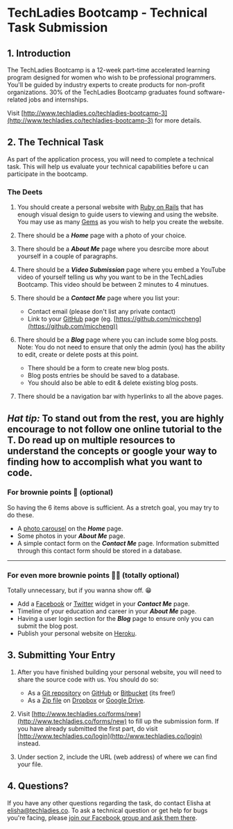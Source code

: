 # TechLadies Bootcamp - Technical Task Submission

## 1. Introduction

The TechLadies Bootcamp is a 12-week part-time accelerated learning program designed for women who wish to be professional programmers. You'll be guided by industry experts to create products for non-profit organizations. 30% of the TechLadies Bootcamp graduates found software-related jobs and internships.

Visit [http://www.techladies.co/techladies-bootcamp-3](http://www.techladies.co/techladies-bootcamp-3) for more details.

## 2. The Technical Task

As part of the application process, you will need to complete a technical task. This will help us evaluate your technical capabilities before u can participate in the bootcamp.

### The Deets

1. You should create a personal website with [Ruby on Rails](http://rubyonrails.org) that has enough visual design to guide users to viewing and using the website. You may use as many [Gems](https://rubygems.org) as you wish to help you create the website.
2. There should be a ***Home*** page with a photo of your choice.
3. There should be a ***About Me*** page where you desrcibe more about yourself in a couple of paragraphs.
4. There should be a ***Video Submission*** page where you embed a YouTube video of yourself telling us why you want to be in the TechLadies Bootcamp. This video should be between 2 minutes to 4 minutues.
5. There should be a ***Contact Me*** page where you list your:

	- Contact email (please don't list any private contact)
	- Link to your [GitHub](https://github.com) page (eg. [https://github.com/miccheng](https://github.com/miccheng))

6. There should be a ***Blog*** page where you can include some blog posts. Note: You do not need to ensure that only the admin (you) has the ability to edit, create or delete posts at this point.

	- There should be a form to create new blog posts.
	- Blog posts entries be should be saved to a database.
	- You should also be able to edit & delete existing blog posts.

7. There should be a navigation bar with hyperlinks to all the above pages.

_Hat tip:_ To stand out from the rest, you are highly encourage to not follow one online tutorial to the T. Do read up on multiple resources to understand the concepts or google your way to finding how to accomplish what you want to code.  
---

### For brownie points 🍪 (optional)

So having the 6 items above is sufficient. As a stretch goal, you may try to do these.

- A [photo carousel](https://www.w3schools.com/bootstrap/bootstrap_carousel.asp) on the ***Home*** page.
- Some photos in your ***About Me*** page.
- A simple contact form on the ***Contact Me*** page. Information submitted through this contact form should be stored in a database.

---

### For even more brownie points 🍪🍪 (totally optional)

Totally unnecessary, but if you wanna show off. 😁

- Add a [Facebook](https://developers.facebook.com/products/social-plugins/overview/) or [Twitter](https://dev.twitter.com/web/overview) widget in your ***Contact Me*** page.
- Timeline of your education and career in your ***About Me*** page.
- Having a user login section for the ***Blog*** page to ensure only you can submit the blog post.
- Publish your personal website on [Heroku](https://www.heroku.com).

## 3. Submitting Your Entry

1. After you have finished building your personal website, you will need to share the source code with us. You should do so:

	- As a [Git repository](https://git-scm.com) on [GitHub](https://github.com) or [Bitbucket](https://bitbucket.org) (its free!)
	- As a [Zip file](https://en.wikipedia.org/wiki/Zip_(file_format)) on [Dropbox](https://www.dropbox.com) or [Google Drive](http://drive.google.com).

2. Visit [http://www.techladies.co/forms/new](http://www.techladies.co/forms/new) to fill up the submission form. If you have already submitted the first part, do visit [http://www.techladies.co/login](http://www.techladies.co/login) instead.
3. Under section 2, include the URL (web address) of where we can find your file.

## 4. Questions?

If you have any other questions regarding the task, do contact Elisha at elisha@techladies.co. To ask a technical question or get help for bugs you're facing, please [join our Facebook group and ask them there](https://www.facebook.com/groups/techladiescode). 
